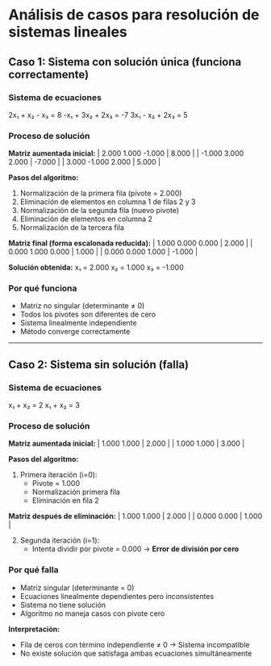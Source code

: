 # Análisis de casos para resolución de sistemas lineales

## Caso 1: Sistema con solución única (funciona correctamente)

### Sistema de ecuaciones
2x₁ + x₂ - x₃ = 8
-x₁ + 3x₂ + 2x₃ = -7
3x₁ - x₂ + 2x₃ = 5


### Proceso de solución

**Matriz aumentada inicial:**
| 2.000 1.000 -1.000 | 8.000 |
| -1.000 3.000 2.000 | -7.000 |
| 3.000 -1.000 2.000 | 5.000 |


**Pasos del algoritmo:**
1. Normalización de la primera fila (pivote = 2.000)
2. Eliminación de elementos en columna 1 de filas 2 y 3
3. Normalización de la segunda fila (nuevo pivote)
4. Eliminación de elementos en columna 2
5. Normalización de la tercera fila

**Matriz final (forma escalonada reducida):**
| 1.000 0.000 0.000 | 2.000 |
| 0.000 1.000 0.000 | 1.000 |
| 0.000 0.000 1.000 | -1.000 |


**Solución obtenida:**
x₁ = 2.000
x₂ = 1.000
x₃ = -1.000


### Por qué funciona
- Matriz no singular (determinante ≠ 0)
- Todos los pivotes son diferentes de cero
- Sistema linealmente independiente
- Método converge correctamente

---

## Caso 2: Sistema sin solución (falla)

### Sistema de ecuaciones
x₁ + x₂ = 2
x₁ + x₂ = 3


### Proceso de solución

**Matriz aumentada inicial:**
| 1.000 1.000 | 2.000 |
| 1.000 1.000 | 3.000 |


**Pasos del algoritmo:**
1. Primera iteración (i=0):
   - Pivote = 1.000
   - Normalización primera fila
   - Eliminación en fila 2

**Matriz después de eliminación:**
| 1.000 1.000 | 2.000 |
| 0.000 0.000 | 1.000 |


2. Segunda iteración (i=1):
   - Intenta dividir por pivote = 0.000 → **Error de división por cero**

### Por qué falla
- Matriz singular (determinante = 0)
- Ecuaciones linealmente dependientes pero inconsistentes
- Sistema no tiene solución
- Algoritmo no maneja casos con pivote cero

**Interpretación:**
- Fila de ceros con término independiente ≠ 0 → Sistema incompatible
- No existe solución que satisfaga ambas ecuaciones simultáneamente
